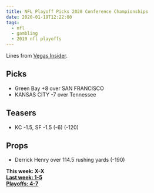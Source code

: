 ```yaml
---
title: NFL Playoff Picks 2020 Conference Championships
date: 2020-01-19T12:22:00
tags:
  - nfl
  - gambling
  - 2019 nfl playoffs
---
```


Lines from [Vegas Insider](http://www.vegasinsider.com/nfl/matchups/matchups.cfm/week/20/season/2019).

## Picks

- Green Bay +8 over SAN FRANCISCO
- KANSAS CITY -7 over Tennessee

## Teasers

- KC -1.5, SF -1.5 (-6) (-120)

## Props

- Derrick Henry over 114.5 rushing yards (-190)

**This week: X-X**<br/>
**[Last week: 1-5](/articles/nfl-playoff-picks-2020-conference-champsionships)**<br/>
**[Playoffs: 4-7](/tags/2019-playoffs)**
